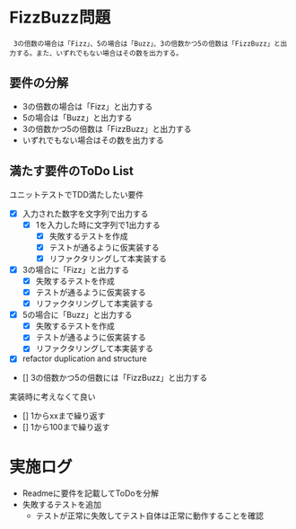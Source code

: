 # FizzBuzz問題

     3の倍数の場合は「Fizz」、5の場合は「Buzz」、3の倍数かつ5の倍数は「FizzBuzz」と出力する。また、いずれでもない場合はその数を出力する。 

## 要件の分解
- 3の倍数の場合は「Fizz」と出力する
- 5の場合は「Buzz」と出力する
- 3の倍数かつ5の倍数は「FizzBuzz」と出力する
- いずれでもない場合はその数を出力する

## 満たす要件のToDo List
ユニットテストでTDD満たしたい要件
- [x] 入力された数字を文字列で出力する
  - [x] 1を入力した時に文字列で1出力する
    - [x] 失敗するテストを作成
    - [x] テストが通るように仮実装する
    - [x] リファクタリングして本実装する
- [x] 3の場合に「Fizz」と出力する
  - [x] 失敗するテストを作成
  - [x] テストが通るように仮実装する
  - [x] リファクタリングして本実装する
- [x] 5の場合に「Buzz」と出力する
  - [x] 失敗するテストを作成
  - [x] テストが通るように仮実装する
  - [x] リファクタリングして本実装する
- [x] refactor duplication and structure
- [] 3の倍数かつ5の倍数には「FizzBuzz」と出力する

実装時に考えなくて良い
- [] 1からxxまで繰り返す
- [] 1から100まで繰り返す

# 実施ログ
- Readmeに要件を記載してToDoを分解
- 失敗するテストを追加
  - テストが正常に失敗してテスト自体は正常に動作することを確認